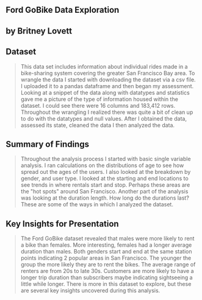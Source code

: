 ## Ford GoBike Data Exploration
## by Britney Lovett


## Dataset

> This data set includes information about individual rides made in a bike-sharing system covering the greater San Francisco Bay area. To wrangle the data I started with downloading the dataset via a csv file. I uploaded it to a pandas dataframe and then began my assessment. Looking at a snippet of the data along with datatypes and statistics gave me a picture of the type of information housed within the dataset. I could see there were 16 columns and 183,412 rows. Throughout the wrangling I realized there was quite a bit of clean up to do with the datatypes and null values. After I obtained the data, assessed its state, cleaned the data I then analyzed the data. 


## Summary of Findings

> Throughout the analysis process I started with basic single variable analysis. I ran calculations on the distributions of age to see how spread out the ages of the users. I also looked at the breakdown by gender, and user type. I looked at the starting and end locations to see trends in where rentals start and stop. Perhaps these areas are the "hot spots" around San Francisco. Another part of the analysis was looking at the duration length. How long do the durations last? These are some of the ways in which I analyzed the dataset. 


## Key Insights for Presentation

> The Ford GoBike dataset revealed that males were more likely to rent a bike than females. More interesting, females had a longer average duration than males. Both genders start and end at the same station points indicating 2 popular areas in San Francisco. The younger the group the more likely they are to rent the bikes. The average range of renters are from 20s to late 30s. Customers are more likely to have a longer trip duration than subscribers maybe indicating sightseeing a little while longer. There is more in this dataset to explore, but these are several key insights uncovered during this analysis.  